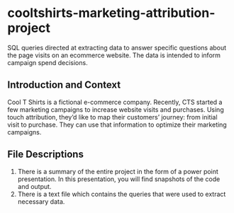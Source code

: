 # cooltshirts-marketing-attribution-project
SQL queries directed at extracting data to answer specific questions about the page visits on an ecommerce website. The data is intended to inform campaign spend decisions.

## Introduction and Context
Cool T Shirts is a fictional e-commerce company. Recently, CTS started a few marketing campaigns to increase website visits and purchases. Using touch attribution, they’d like to map their customers’ journey: from initial visit to purchase. They can use that information to optimize their marketing campaigns.

## File Descriptions
1. There is a summary of the entire project in the form of a power point presentation. In this presentation, you will find snapshots of the code and output.
2. There is a text file which contains the queries that were used to extract necessary data.

